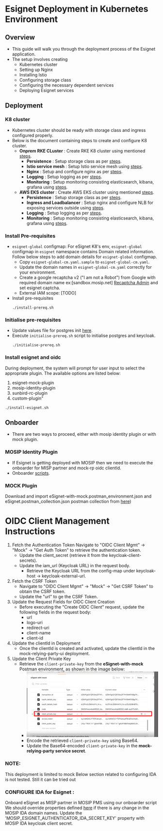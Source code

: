 # Esignet Deployment in Kubernetes Environment
## Overview
* This guide will walk you through the deployment process of the Esignet application.
* The setup involves creating
  * Kubernetes cluster
  * Setting up Nginx
  * Installing Istio
  * Configuring storage class
  * Configuring the necessary dependent services
  * Deploying Esignet services
## Deployment
### K8 cluster
* Kubernetes cluster should be ready with storage class and ingress configured properly.
* Below is the document containing steps to create and configure K8 cluster.
  * __Onprem RKE CLuster__ : Create RKE K8 cluster using mentioned [steps](https://github.com/mosip/k8s-infra/tree/v1.2.0.2/mosip/on-prem#mosip-k8s-cluster-setup-using-rke).
      * __Persistence__ : Setup storage class as per [steps](https://github.com/mosip/k8s-infra/tree/v1.2.0.1/mosip/on-prem#storage-classes).
      * __Istio service mesh__ : Setup Istio service mesh using [steps](https://github.com/mosip/k8s-infra/tree/v1.2.0.2/mosip/on-prem#istio-for-service-discovery-and-ingress).
      * __Nginx__ : Setup and configure nginx as per [steps](https://github.com/mosip/k8s-infra/blob/v1.2.0.2/mosip/on-prem/nginx).
      * __Logging__ : Setup logging as per [steps](https://github.com/mosip/k8s-infra/tree/v1.2.0.2/logging).
      * __Monitoring__ : Setup monitoring consisting elasticsearch, kibana, grafana using [steps](https://github.com/mosip/k8s-infra/tree/v1.2.0.2/monitoring).
  * __AWS EKS cluster__ : Create AWS EKS cluster using mentioned [steps](https://github.com/mosip/k8s-infra/tree/main/mosip/aws#mosip-cluster-on-amazon-eks).
      * __Persistence__ : Setup storage class as per [steps](https://github.com/mosip/k8s-infra/tree/main/mosip/aws#persistence).
      * __Ingress and Loadbalancer__ : Setup nginx and configure NLB for exposing services outside using [steps](https://github.com/mosip/k8s-infra/tree/main/mosip/aws#ingress-and-load-balancer-lb).
      * __Logging__ : Setup logging as per [steps](https://github.com/mosip/k8s-infra/tree/v1.2.0.2/logging).
      * __Monitoring__ : Setup monitoring consisting elasticsearch, kibana, grafana using [steps](https://github.com/mosip/k8s-infra/tree/v1.2.0.2/monitoring).
### Install Pre-requisites
* `esignet-global` configmap: For eSignet K8's env, `esignet-global` configmap in `esignet` namespace contains Domain related information. Follow below steps to add domain details for `esignet-global` configmap.
  * Copy `esignet-global-cm.yaml.sample` to `esignet-global-cm.yaml`.
  * Update the domain names in `esignet-global-cm.yaml` correctly for your environment.
  * Create a google recaptcha v2 ("I am not a Robot") from Google with required domain name ex:[sandbox.mosip.net] [Recaptcha Admin](https://www.google.com/recaptcha/about/) and set esignet captcha.
  * External IAM scope: [TODO]
* Install pre-requisites
  ```
  ./install-prereq.sh
  ```
### Initialise pre-requisites
* Update values file for postgres init [here](postgres/init_values.yaml).
* Execute `initialise-prereq.sh` script to initialise postgres and keycloak.
  ```
  ./initialise-prereq.sh
  ```
### Install esignet and oidc
During deployment, the system will prompt for user input to select the appropriate plugin. The available options are listed below:
1. esignet-mock-plugin
2. mosip-identity-plugin
3. sunbird-rc-plugin
4. custom-plugin"
```
./install-esignet.sh
```
## Onboarder
* There are two ways to proceed, either with mosip identity plugin or with mock plugin.
### MOSIP Identity Plugin
* If Esignet is getting deployed with MOSIP then we need to execute the onboarder for MISP partner and mock-rp oidc clientId.
* Onboarder [scripts](../partner-onboarder/).

### MOCK Plugin
Download and import eSignet-with-mock.postman_environment.json and eSignet.postman_collection.json postman collection from [here](../postman-collection))
# OIDC Client Management Instructions
1. Fetch the Authentication Token
   Navigate to "OIDC Client Mgmt" → "Mock" → "Get Auth Token" to retrieve the authentication token.
   * Update the client_secret (retrieve it from the keycloak-client-secrets).
   * Update the iam_url (Keycloak URL) in the request body.
     * Retrieve the Keycloak URL from the config-map under keycloak-host → keycloak-external-url.
2. Fetch the CSRF Token
   * Navigate to "OIDC Client Mgmt" → "Mock" → "Get CSRF Token" to obtain the CSRF token.
   * Update the "url" to ge the CSRF Token.
3. Update the Request Fields for OIDC Client Creation
   * Before executing the "Create OIDC Client" request, update the following fields in the request body:
     * url
     * logo-uri
     * redirect-uri
     * client-name
     * client-id
4. Update the clientId in Deployment
   * Once the clientId is created and activated, update the clientId in the mock-relying-party-ui deployment.
5. Update the Client Private Key
   * Retrieve the `client-private-key` from the **eSignet-with-mock** Postman environment, as shown in the image below:
     * ![postman-image.png](./postman-image.png)
     * Encode the retrieved `client-private-key` using Base64.
     * Update the Base64-encoded `client-private-key` in the **mock-relying-party service secret**.

### NOTE:
This deployment is limited to mock
Below section related to configuring IDA is not tested. Still it can be tried out

### CONFIGURE IDA for Esignet :
Onboard eSignet as MISP partner in MOSIP PMS using our onboarder script
We should override properties defined [here](https://github.com/mosip/esignet-plugins/blob/release-1.3.x/mosip-identity-plugin/src/main/resources/application.properties)  if there is any change in the MOSIP IDA domain names.
Update the 'MOSIP_ESIGNET_AUTHENTICATOR_IDA_SECRET_KEY' property with MOSIP IDA keycloak client secret.
